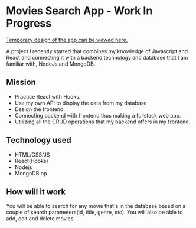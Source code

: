 # Movies Search App - Work In Progress

[Temporary design of the app can be viewed here.](https://www.figma.com/file/t0z3q3RfIh8dlv2FIDMQCW/Movies-Search-App?node-id=0%3A1)

A project I recently started that combines my knowledge of Javascript and React and connecting it with a backend technology and database that I am familiar with, NodeJs and MongoDB.

## Mission

- Practice React with Hooks.
- Use my own API to display the data from my database
- Design the frontend.
- Connecting backend with frontend thus making a fullstack web app.
- Utilizing all the CRUD operations that my backend offers in my frontend.

## Technology used

- HTML/CSS/JS
- React(Hooks)
- Nodejs
- MongoDB op



## How will it work

You will be able to search for any movie that's in the database based on a couple of search parameters(id, title, genre, etc). You will also be able to add, edit and delete movies.


